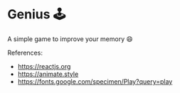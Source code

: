 # Genius 🕹️

A simple game to improve your memory 😄

References:

- https://reactjs.org
- https://animate.style
- https://fonts.google.com/specimen/Play?query=play
